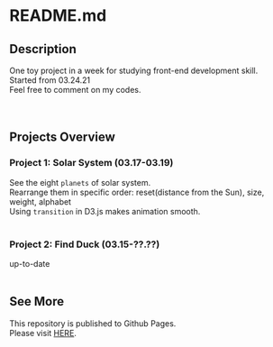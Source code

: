 # README.md
## Description
One toy project in a week for studying front-end development skill.  
Started from 03.24.21  
Feel free to comment on my codes.  
<br>
<br>

## Projects Overview
### Project 1: Solar System (03.17-03.19)
See the eight `planets` of solar system.  
Rearrange them in specific order: reset(distance from the Sun), size, weight, alphabet  
Using `transition` in D3.js makes animation smooth.  
<br>

### Project 2: Find Duck (03.15-??.??)
up-to-date  
<br>


## See More
This repository is published to Github Pages.  
Please visit [HERE](https://happyhddey.github.io/allaboutfe/).  
<br>
<br>
